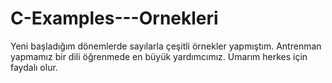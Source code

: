 # C-Examples---Ornekleri


Yeni başladığım dönemlerde sayılarla çeşitli örnekler yapmıştım. Antrenman yapmamız bir dili öğrenmede en büyük yardımcımız. Umarım herkes için faydalı olur.
